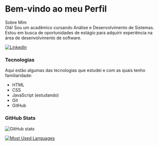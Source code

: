 # Bem-vindo ao meu Perfil
Sobre Mim  
Olá! Sou um acadêmico cursando Análise e Desenvolvimento de Sistemas.
Estou em busca de oportunidades de estágio para adquirir experiência na área de desenvolvimento de software.

[![LinkedIn](https://img.shields.io/badge/-LinkedIn-000?style=for-the-badge&logo=linkedin&logoColor=FFB30F&color:FFF)](https://www.linkedin.com/in/costa-juan/)

### Tecnologias
Aqui estão algumas das tecnologias que estudei e com as quais tenho familiaridade:

- HTML
- CSS
- JavaScript (estudando)
- Git
- GitHub  
  

### GitHub Stats

![GitHub stats](https://github-readme-stats-git-masterrstaa-rickstaa.vercel.app/api?username=JuanCosta30&hide_title=true&show_icons=true&include_all_commits=false&count_private=true&line_height=25&hide=issues&bg_color=000&title_color=FFB30F&text_color=FFF&border_radius=3&border_color=FFB30Fc&icon_color=FFB30F&theme=jolly)

[![Most Used Languages](https://github-readme-stats-git-masterrstaa-rickstaa.vercel.app/api/top-langs/?username=JuanCosta30&line_height=10&card_width=290&layout=compact&hide_title=false&count_private=true&langs_count=4&show_icons=true&title_color=EEEEEE&hide=html,css&bg_color=000&text_color=EEEEEE&border_radius=3&border_color=EEEEEE&count_private=true)](https://github.com/elidianaandrade/github-readme-stats)

